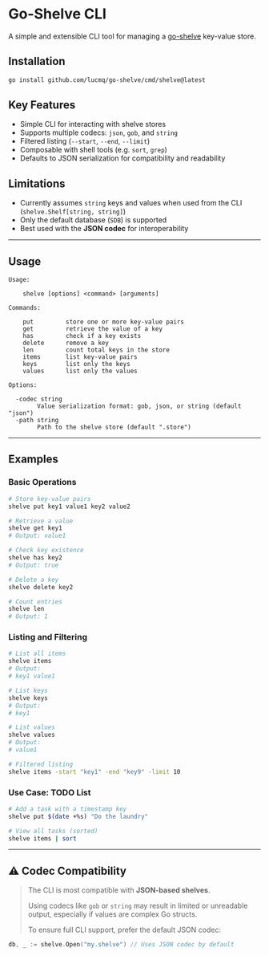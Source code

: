 # Go-Shelve CLI

A simple and extensible CLI tool for managing a [go-shelve](https://github.com/lucmq/go-shelve) key-value store.

## Installation

```sh
go install github.com/lucmq/go-shelve/cmd/shelve@latest
```

## Key Features

* Simple CLI for interacting with shelve stores
* Supports multiple codecs: `json`, `gob`, and `string`
* Filtered listing (`--start`, `--end`, `--limit`)
* Composable with shell tools (e.g. `sort`, `grep`)
* Defaults to JSON serialization for compatibility and readability

## Limitations

* Currently assumes `string` keys and values when used from the CLI (`shelve.Shelf[string, string]`)
* Only the default database (`SDB`) is supported
* Best used with the **JSON codec** for interoperability

---

## Usage

```
Usage:

    shelve [options] <command> [arguments]

Commands:

    put         store one or more key-value pairs
    get         retrieve the value of a key
    has         check if a key exists
    delete      remove a key
    len         count total keys in the store
    items       list key-value pairs
    keys        list only the keys
    values      list only the values

Options:

  -codec string
        Value serialization format: gob, json, or string (default "json")
  -path string
        Path to the shelve store (default ".store")
```

---

## Examples

### Basic Operations

```sh
# Store key-value pairs
shelve put key1 value1 key2 value2

# Retrieve a value
shelve get key1
# Output: value1

# Check key existence
shelve has key2
# Output: true

# Delete a key
shelve delete key2

# Count entries
shelve len
# Output: 1
```

### Listing and Filtering

```sh
# List all items
shelve items
# Output:
# key1 value1

# List keys
shelve keys
# Output:
# key1

# List values
shelve values
# Output:
# value1

# Filtered listing
shelve items -start "key1" -end "key9" -limit 10
```

### Use Case: TODO List

```sh
# Add a task with a timestamp key
shelve put $(date +%s) "Do the laundry"

# View all tasks (sorted)
shelve items | sort
```

---

## ⚠️ Codec Compatibility

> The CLI is most compatible with **JSON-based shelves**.
>
> Using codecs like `gob` or `string` may result in limited or unreadable output, especially if values are complex Go structs.
>
> To ensure full CLI support, prefer the default JSON codec:

```go
db, _ := shelve.Open("my.shelve") // Uses JSON codec by default
```
